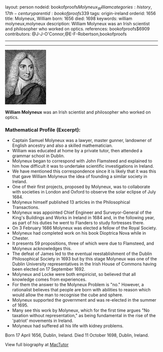 layout: person
nodeid: bookofproofs$Molyneux_William
categories: history,17th-century
parentid: bookofproofs$339
tags: origin-ireland
orderid: 1656
title: Molyneux, William
born: 1656
died: 1698
keywords: william molyneux,molyneux
description: William Molyneux was an Irish scientist and philosopher who worked on optics.
references: bookofproofs$6909
contributors: @J-J-O'Connor,@E-F-Robertson,bookofproofs

---



---

![Molyneux_William.jpg](https://github.com/bookofproofs/bookofproofs.github.io/blob/main/_sources/_assets/images/portraits/Molyneux_William.jpg?raw=true)

**William Molyneux** was an Irish scientist and philosopher who worked on optics.

### Mathematical Profile (Excerpt):
* Captain Samuel Molyneux was a lawyer, master gunner, landowner of English ancestry and also a skilled mathematician.
* William was educated at home by a private tutor, then attended a grammar school in Dublin.
* Molyneux began to correspond with John Flamsteed and explained to him how difficult it was to undertake scientific investigations in Ireland.
* We have mentioned this correspondence since it is likely that it was this that gave William Molyneux the idea of founding a similar society in Ireland.
* One of their first projects, proposed by Molyneux, was to collaborate with societies in London and Oxford to observe the solar eclipse of July 1684.
* Molyneux himself published 13 articles in the Philosophical Transactions.
* Molyneux was appointed Chief Engineer and Surveyor-General of the King's Buildings and Works in Ireland in 1684 and, in the following year, as part of his duties he went to Flanders to study fortresses there.
* On 3 February 1686 Molyneux was elected a fellow of the Royal Society.
* Molyneux had completed work on his book Dioptrica Nova while in Chester.
* It presents 59 propositions, three of which were due to Flamsteed, and Molyneux acknowledges this.
* The defeat of James led to the eventual reestablishment of the Dublin Philosophical Society in 1693 but by this stage Molyneux was one of the Dublin University representatives in the Irish House of Commons having been elected on 17 September 1692.
* Molyneux and Locke were both empiricist, so believed that all knowledge comes from experiences.
* For them the answer to the Molyneux Problem is "no." However, a rationalist believes that people are born with abilities to reason which would allow the man to recognise the cube and sphere.
* Molyneux supported the government and was re-elected in the summer of 1695.
* Many see this work by Molyneux, which for the first time argues "No taxation without representation," as being fundamental in the rise of the 'patriot' movements in Ireland.
* Molyneux had suffered all his life with kidney problems.

Born 17 April 1656, Dublin, Ireland. Died 11 October 1698, Dublin, Ireland.

View full biography at [MacTutor](https://mathshistory.st-andrews.ac.uk/Biographies/Molyneux_William/)
